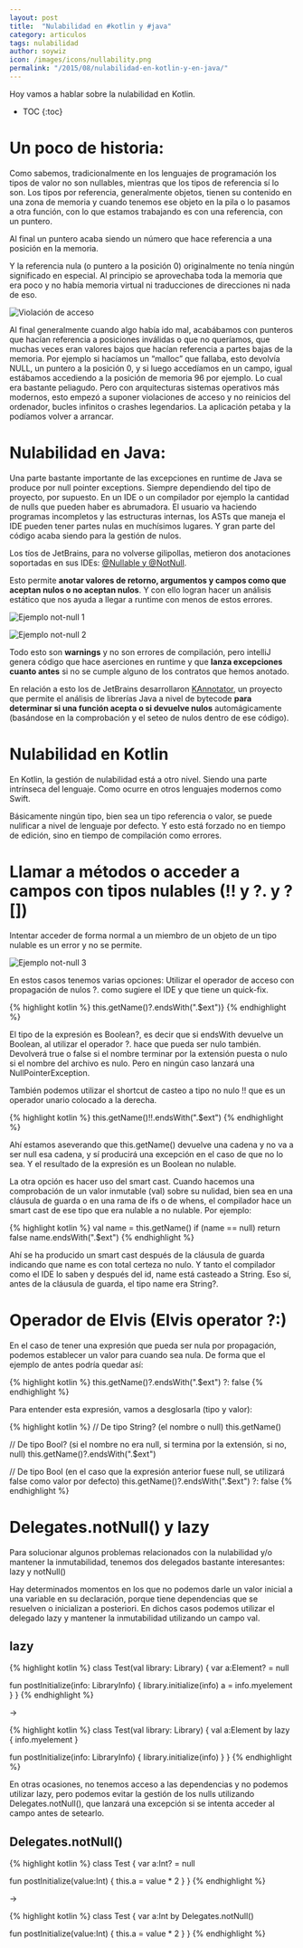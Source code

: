 ```yaml
---
layout: post
title:  "Nulabilidad en #kotlin y #java"
category: articulos
tags: nulabilidad
author: soywiz
icon: /images/icons/nullability.png
permalink: "/2015/08/nulabilidad-en-kotlin-y-en-java/"
---
```


Hoy vamos a hablar sobre la nulabilidad en Kotlin.

* TOC
{:toc}

# Un poco de historia:
Como sabemos, tradicionalmente en los lenguajes de programación los tipos de valor no son nullables, mientras que los tipos de referencia sí lo son. Los tipos por referencia, generalmente objetos, tienen su contenido en una zona de memoria y cuando tenemos ese objeto en la pila o lo pasamos a otra función, con lo que estamos trabajando es con una referencia, con un puntero.

Al final un puntero acaba siendo un número que hace referencia a una posición en la memoria.

Y la referencia nula (o puntero a la posición 0) originalmente no tenía ningún significado en especial. Al principio se aprovechaba toda la memoria que era poco y no había memoria virtual ni traducciones de direcciones ni nada de eso.

![Violación de acceso](/images/access-violation.jpg "Violación de acceso")

Al final generalmente cuando algo había ido mal, acabábamos con punteros que hacían referencia a posiciones inválidas o que no queríamos, que muchas veces eran valores bajos que hacían referencia a partes bajas de la memoria. Por ejemplo si hacíamos un “malloc” que fallaba, esto devolvía NULL, un puntero a la posición 0, y si luego accedíamos en un campo, igual estábamos accediendo a la posición de memoria 96 por ejemplo. Lo cual era bastante peliagudo. Pero con arquitecturas sistemas operativos más modernos, esto empezó a suponer violaciones de acceso y no reinicios del ordenador, bucles infinitos o crashes legendarios. La aplicación petaba y la podíamos volver a arrancar.

# Nulabilidad en Java:

Una parte bastante importante de las excepciones en runtime de Java se produce por null pointer exceptions. Siempre dependiendo del tipo de proyecto, por supuesto. En un IDE o un compilador por ejemplo la cantidad de nulls que pueden haber es abrumadora. El usuario va haciendo programas incompletos y las estructuras internas, los ASTs que maneja el IDE pueden tener partes nulas en muchísimos lugares. Y gran parte del código acaba siendo para la gestión de nulos.

Los tíos de JetBrains, para no volverse gilipollas, metieron dos anotaciones soportadas en sus IDEs: [@Nullable y @NotNull](https://www.jetbrains.com/idea/help/nullable-and-notnull-annotations.html).

Esto permite **anotar valores de retorno, argumentos y campos como que aceptan nulos o no aceptan nulos**. Y con ello logran hacer un análisis estático que nos ayuda a llegar a runtime con menos de estos errores.

![Ejemplo not-null 1](/images/not-null-example1.jpg "Ejemplo not-null 1")

![Ejemplo not-null 2](/images/not-null-example2.png "Ejemplo not-null 2")

Todo esto son **warnings** y no son errores de compilación, pero intelliJ genera código que hace aserciones en runtime y que **lanza excepciones cuanto antes** si no se cumple alguno de los contratos que hemos anotado.

En relación a esto los de JetBrains desarrollaron [KAnnotator](https://github.com/JetBrains/kannotator), un proyecto que permite el análisis de librerías Java a nivel de bytecode **para determinar si una función acepta o si devuelve nulos** automágicamente (basándose en la comprobación y el seteo de nulos dentro de ese código).

# Nulabilidad en Kotlin

En Kotlin, la gestión de nulabilidad está a otro nivel. Siendo una parte intrínseca del lenguaje. Como ocurre en otros lenguajes modernos como Swift.

Básicamente ningún tipo, bien sea un tipo referencia o valor, se puede nulificar a nivel de lenguaje por defecto. Y esto está forzado no en tiempo de edición, sino en tiempo de compilación como errores.

# Llamar a métodos o acceder a campos con tipos nulables (!! y ?. y ?[])

Intentar acceder de forma normal a un miembro de un objeto de un tipo nulable es un error y no se permite.

![Ejemplo not-null 3](/images/not-null-example3.png "Ejemplo not-null 3")

 En estos casos tenemos varias opciones:
 Utilizar el operador de acceso con propagación de nulos ?. como sugiere el IDE y que tiene un quick-fix.

{% highlight kotlin %}
this.getName()?.endsWith(".$ext")}
{% endhighlight %}

El tipo de la expresión es Boolean?, es decir que si endsWith devuelve un Boolean, al utilizar el operador ?. hace que pueda ser nulo también. Devolverá true o false si el nombre terminar por la extensión puesta o nulo si el nombre del archivo es nulo. Pero en ningún caso lanzará una NullPointerException.

También podemos utilizar el shortcut de casteo a tipo no nulo !! que es un operador unario colocado a la derecha.

{% highlight kotlin %}
this.getName()!!.endsWith(".$ext")
{% endhighlight %}

Ahí estamos aseverando que this.getName() devuelve una cadena y no va a ser null esa cadena, y sí producirá una excepción en el caso de que no lo sea. Y el resultado de la expresión es un Boolean no nulable.

La otra opción es hacer uso del smart cast. Cuando hacemos una comprobación de un valor inmutable (val) sobre su nulidad, bien sea en una cláusula de guarda o en una rama de ifs o de whens, el compilador hace un smart cast de ese tipo que era nulable a no nulable. Por ejemplo:

{% highlight kotlin %}
val name = this.getName()
if (name == null) return false
name.endsWith(".$ext")
{% endhighlight %}

Ahí se ha producido un smart cast después de la cláusula de guarda indicando que name es con total certeza no nulo. Y tanto el compilador como el IDE lo saben y después del id, name está casteado a String. Eso sí, antes de la cláusula de guarda, el tipo name era String?.

# Operador de Elvis (Elvis operator ?:)

En el caso de tener una expresión que pueda ser nula por propagación, podemos establecer un valor para cuando sea nula. De forma que el ejemplo de antes podría quedar así:

{% highlight kotlin %}
this.getName()?.endsWith(".$ext") ?: false
{% endhighlight %}

Para entender esta expresión, vamos a desglosarla (tipo y valor):

{% highlight kotlin %}
// De tipo String? (el nombre o null)
this.getName() 

// De tipo Bool? (si el nombre no era null, si termina por la extensión, si no, null)
this.getName()?.endsWith(".$ext")

// De tipo Bool (en el caso que la expresión anterior fuese null, se utilizará false como valor por defecto)
this.getName()?.endsWith(".$ext") ?: false
{% endhighlight %}

# Delegates.notNull() y lazy

Para solucionar algunos problemas relacionados con la nulabilidad y/o mantener la inmutabilidad, tenemos dos delegados bastante interesantes: lazy y notNull()

Hay determinados momentos en los que no podemos darle un valor inicial a una variable en su declaración, porque tiene dependencias que se resuelven o inicializan a posteriori. En dichos casos podemos utilizar el delegado lazy y mantener la inmutabilidad utilizando un campo val.

## lazy

{% highlight kotlin %}
class Test(val library: Library) {
   var a:Element? = null

   fun postInitialize(info: LibraryInfo) {
       library.initialize(info)
       a = info.myelement
   }
}
{% endhighlight %}

->

{% highlight kotlin %}
class Test(val library: Library) {
   val a:Element by lazy { info.myelement }

   fun postInitialize(info: LibraryInfo) {
       library.initialize(info)
   }
}
{% endhighlight %}

En otras ocasiones, no tenemos acceso a las dependencias y no podemos utilizar lazy, pero podemos evitar la gestión de los nulls utilizando Delegates.notNull(), que lanzará una excepción si se intenta acceder al campo antes de setearlo.

## Delegates.notNull()

{% highlight kotlin %}
class Test {
   var a:Int? = null

   fun postInitialize(value:Int) {
       this.a = value * 2
   }
}
{% endhighlight %}

->

{% highlight kotlin %}
class Test {
   var a:Int by Delegates.notNull()

   fun postInitialize(value:Int) {
       this.a = value * 2
   }
}
{% endhighlight %}
